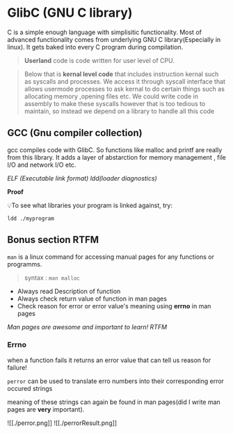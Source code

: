 # GlibC (GNU C library)

C is a simple enough language with simplisitic functionality.
Most of advanced functionality comes from underlying GNU C library(Especially in linux).
It gets baked into every C program during compilation. 

> **Userland** code is code written for user level of CPU.

> Below that is **kernal level code** that includes instruction kernal such as syscalls and processes. We access it through syscall interface that allows usermode processes to ask kernal to do certain things such as allocating memory ,opening files etc.
> We could write code in assembly to make these syscalls however that is too tedious to maintain, so instead we depend on a library to handle all this code

## GCC (Gnu compiler collection)

gcc compiles code with GlibC.
So functions like malloc and printf are really from this library.
It adds a layer of abstarction for memory management , file I/O and network I/O etc.

*ELF (Executable link format)*
*ldd(loader diagnostics)*

**Proof**

💡To see what libraries your program is linked against, try:

`ldd ./myprogram`

## Bonus section RTFM

`man` is a linux command for accessing manual pages for any functions or programms.

> syntax : `man malloc`
 
* Always read Description of function
* Always check return value of function in man pages
* Check reason for error or error value's meaning using **errno** in man pages

*Man pages are awesome and important to learn! RTFM*

### Errno

when a function fails it returns an error value that can tell us reason for failure!

`perror` can be used to translate erro numbers into their corresponding error occured strings

meaning of these strings can again be found in man pages(did I write man pages are **very** important). 

![[./perror.png]]
![[./perrorResult.png]]
